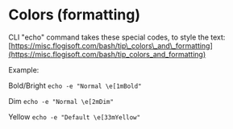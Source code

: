 # Colors \(formatting\)

CLI "echo" command takes these special codes, to style the text:  
[https://misc.flogisoft.com/bash/tip\_colors\_and\_formatting](https://misc.flogisoft.com/bash/tip_colors_and_formatting)

Example:

Bold/Bright `echo -e "Normal \e[1mBold"` 

Dim `echo -e "Normal \e[2mDim"` 

Yellow `echo -e "Default \e[33mYellow"` 







